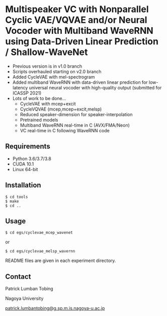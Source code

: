 # Multispeaker VC with Nonparallel Cyclic VAE/VQVAE and/or Neural Vocoder with Multiband WaveRNN using Data-Driven Linear Prediction / Shallow-WaveNet

* Previous version is in v1.0 branch
* Scripts overhauled starting on v2.0 branch
* Added CycleVAE with mel-spectrogram
* Added multiband WaveRNN with data-driven linear prediction for low-latency universal neural vocoder with high-quality output (submitted for ICASSP 2021)
* Lots of work to be done...
    * CycleVAE with mcep+excit
    * CycleVQVAE (mcep,mcep+excit,melsp)
    * Reduced speaker-dimension for speaker-interpolation
    * Pretrained models
    * Multiband WaveRNN real-time in C (AVX/FMA/Neon)
    * VC real-time in C following WaveRNN code


## Requirements

* Python 3.6/3.7/3.8
* CUDA 10.1
* Linux 64-bit


## Installation

```
$ cd tools
$ make
$ cd ..
```

## Usage

```
$ cd egs/cyclevae_mcep_wavenet
```
or
```
$ cd egs/cyclevae_melsp_wavernn
```

README files are given in each experiment directory.


## Contact

Patrick Lumban Tobing

Nagoya University

patrick.lumbantobing@g.sp.m.is.nagoya-u.ac.jp
